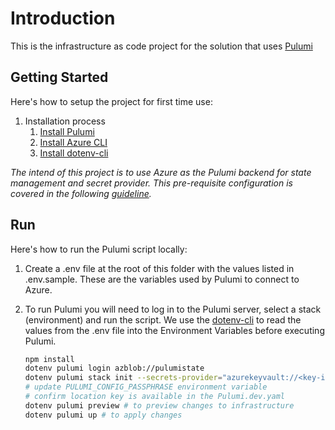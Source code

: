 # Introduction

This is the infrastructure as code project for the solution that uses [Pulumi](https://www.pulumi.com/)

## Getting Started

Here's how to setup the project for first time use:

1. Installation process
   1. [Install Pulumi](https://www.pulumi.com/docs/get-started/azure/begin/#install-pulumi)
   1. [Install Azure CLI](https://docs.microsoft.com/en-us/cli/azure/install-azure-cli#install)
   1. [Install dotenv-cli](https://github.com/entropitor/dotenv-cli)

_The intend of this project is to use Azure as the Pulumi backend for state management and secret provider. This pre-requisite configuration is covered in the following [guideline](https://dev.azure.com/CaravelLabs/CL%20Open%20Source%20Initiatives/_wiki/wikis/CL-Open-Source-Initiatives.wiki/157/How-to-setup-Pulumi-to-use-Azure-Blob-Storage-for-state-and-Azure-Key-Vault-for-secret-provider)._

## Run

Here's how to run the Pulumi script locally:

1. Create a .env file at the root of this folder with the values listed in .env.sample. These are the variables used by Pulumi to connect to Azure.
1. To run Pulumi you will need to log in to the Pulumi server, select a stack (environment) and run the script. We use the [dotenv-cli](https://github.com/entropitor/dotenv-cli) to read the values from the .env file into the Environment Variables before executing Pulumi.

   ```bash
   npm install
   dotenv pulumi login azblob://pulumistate
   dotenv pulumi stack init --secrets-provider="azurekeyvault://<key-identifier-uri-address>"
   # update PULUMI_CONFIG_PASSPHRASE environment variable
   # confirm location key is available in the Pulumi.dev.yaml
   dotenv pulumi preview # to preview changes to infrastructure
   dotenv pulumi up # to apply changes
   ```

